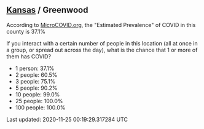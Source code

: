 
## [Kansas](/united-states/kansas) / Greenwood

According to [MicroCOVID.org](http://microcovid.org),
the "Estimated Prevalence" of COVID in this county is 37.1%

If you interact with a certain number of people in this location
(all at once in a group, or spread out across the day), what is the chance that
1 or more of them has COVID?

- 1 person: 37.1%
- 2 people: 60.5%
- 3 people: 75.1%
- 5 people: 90.2%
- 10 people: 99.0%
- 25 people: 100.0%
- 100 people: 100.0%

Last updated: 2020-11-25 00:19:29.317284 UTC
